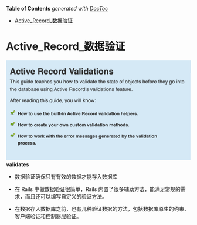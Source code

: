 <!-- START doctoc generated TOC please keep comment here to allow auto update -->
<!-- DON'T EDIT THIS SECTION, INSTEAD RE-RUN doctoc TO UPDATE -->
**Table of Contents**  *generated with [DocToc](https://github.com/thlorenz/doctoc)*

- [Active_Record_数据验证](#active_record_%E6%95%B0%E6%8D%AE%E9%AA%8C%E8%AF%81)

<!-- END doctoc generated TOC please keep comment here to allow auto update -->

# Active_Record_数据验证
![数据验证](img/数据验证.png)
<strong>validates</strong>

+ 数据验证确保只有有效的数据才能存入数据库

+ 在 Rails 中做数据验证很简单，Rails 内置了很多辅助方法，能满足常规的需求，而且还可以编写自定义的验证方法。

+ 在数据存入数据库之前，也有几种验证数据的方法，包括数据库原生的约束、客户端验证和控制器层验证。